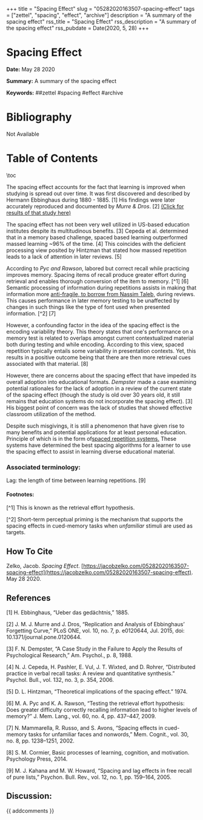 +++
title = "Spacing Effect"
slug = "05282020163507-spacing-effect"
tags = ["zettel", "spacing", "effect", "archive"]
description = "A summary of the spacing effect"
rss_title = "Spacing Effect"
rss_description = "A summary of the spacing effect"
rss_pubdate = Date(2020, 5, 28)
+++



Spacing Effect
=========

**Date:** May 28 2020

**Summary:** A summary of the spacing effect

**Keywords:** ##zettel #spacing #effect  #archive

Bibliography
==========

Not Available

Table of Contents
=========

\toc

The spacing effect accounts for the fact that learning is improved when studying is spread out over time. It was first discovered and described by Hermann Ebbinghaus during 1880 - 1885. [1] His findings were later accurately reproduced and documented by *Murre & Dros*. [2] [(Click for results of that study here)](/05282020172154-replication-ebbinghaus.md)

The spacing effect has not been very well utilized in US-based education institutes despite its multitudinous benefits. [3] Cepeda et al. determined that in a memory based challenge, spaced based learning outperformed massed learning ~96% of the time. [4] This coincides with the deficient processing view posited by Hintzman that stated how massed repetition leads to a lack of attention in later reviews. [5]

According to *Pyc and Rawson*, labored but correct recall while practicing improves memory. Spacing items of recall produce greater effort during retrieval and enables thorough conversion of the item to memory. [^1] [6] Semantic processing of information during repetitions assists in making that information more [anti-fragile, to borrow from Nassim Taleb,](/03172020033742-antifragility.md) during reviews. This causes performance in later memory testing to be unaffected by changes in such things like the type of font used when presented information. [^2] [7] 

However, a confounding factor in the idea of the spacing effect is the encoding variability theory. This theory states that one's performance on a memory test is related to overlaps amongst current contextualized material both during testing and while encoding. According to this view, spaced repetition typically entails some variability in presentation contexts. Yet, this results in a positive outcome being that there are then more retrieval cues associated with that material. [8]

However, there are concerns about the spacing effect that have impeded its overall adoption into educational formats. *Dempster* made a case examining potential rationales for the lack of adoption in a review of the current state of the spacing effect (though the study is old over 30 years old, it still remains that education systems do not incorporate the spacing effect). [3] His biggest point of concern was the lack of studies that showed effective classroom utilization of the method.

Despite such misgivings, it is still a phenomenon that have given rise to many benefits and potential applications for at least personal education. Principle of which is in the form of[spaced repetition systems.](/05252020183020-spaced-repetition-systems.md) These systems have determined the best spacing algorithms for a learner to use the spacing effect to assist in learning diverse educational material.

### Associated terminology:

Lag: the length of time between learning repetitions. [9]

#### Footnotes:

[^1] This is known as the retrieval effort hypothesis.

[^2] Short-term perceptual priming is the mechanism that supports the spacing effects in cued-memory tasks when *unfamiliar* stimuli are used as targets. 
## How To Cite

 Zelko, Jacob. _Spacing Effect_. [https://jacobzelko.com/05282020163507-spacing-effect](https://jacobzelko.com/05282020163507-spacing-effect). May 28 2020.
## References

[1] H. Ebbinghaus, “Ueber das gedächtnis,” 1885.

[2] J. M. J. Murre and J. Dros, “Replication and Analysis of Ebbinghaus’ Forgetting Curve,” PLoS ONE, vol. 10, no. 7, p. e0120644, Jul. 2015, doi: 10.1371/journal.pone.0120644.

[3] F. N. Dempster, “A Case Study in the Failure to Apply the Results of Psychological Research,” Am. Psychol., p. 8, 1988.

[4] N. J. Cepeda, H. Pashler, E. Vul, J. T. Wixted, and D. Rohrer, “Distributed practice in verbal recall tasks: A review and quantitative synthesis.” Psychol. Bull., vol. 132, no. 3, p. 354, 2006.

[5] D. L. Hintzman, “Theoretical implications of the spacing effect.” 1974.

[6] M. A. Pyc and K. A. Rawson, “Testing the retrieval effort hypothesis: Does greater difficulty correctly recalling information lead to higher levels of memory?” J. Mem. Lang., vol. 60, no. 4, pp. 437–447, 2009.

[7] N. Mammarella, R. Russo, and S. Avons, “Spacing effects in cued-memory tasks for unfamiliar faces and nonwords,” Mem. Cognit., vol. 30, no. 8, pp. 1238–1251, 2002.

[8] S. M. Cormier, Basic processes of learning, cognition, and motivation. Psychology Press, 2014.

[9] M. J. Kahana and M. W. Howard, “Spacing and lag effects in free recall of pure lists,” Psychon. Bull. Rev., vol. 12, no. 1, pp. 159–164, 2005.
## Discussion: 

{{ addcomments }}
